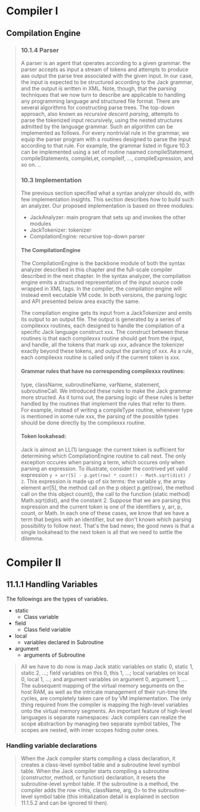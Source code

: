 # Compiler I

## Compilation Engine

> ### 10.1.4 Parser
> A parser is an agent that operates according to a given grammar.
> the parser accepts as input a stream of tokens and attempts to produce aas output the parse tree associated with the given input.
> In our case, the input is expected to be structured according to the Jack grammar, and the output is written in XML.
> Note, though, that the parsing techniques that we now turn to describe are applicable to handling any programming language and structured file format.
> There are several algorithms for constructing parse trees.
> The top-down approach, also known as *recursive descent parsing*, attempts to parse the tokenized input recursively, using the nested structures admitted by the language grammar.
> Such an algorithm can be implemented as follows.
> For every nontrivial rule in the grammar, we equip the parser program with a routines designed to parse the input according to that rule.
> For example, the grammar listed in figure 10.3 can be implemented using a set of routine naamed compileStatement, compileStatements, compileLet, compileIf, ..., compileExpression, and so on.
> ..
> ### 10.3 Implementation
> The previous section specified what a syntax analyzer should do, with few implementation insights.
> This section describes *how* to build such an analyzer.
> Our proposed implementation is based on three modules:
> - JackAnalyzer: main program that sets up and invokes the other modules
> - JackTokenizer: tokenizer
> - CompilationEngine: recursive top-down parser
>
> #### The CompilationEngine
> The CompilationEngine is the backbone module of both the syntax analyzer described in this chapter and
> the full-scale compiler described in the next chapter.
> In the syntax analyzer, the compilation engine emits a structured representation of the input source code
> wrapped in XML tags.
> In the compiler, the compilation engine will instead emit eecutable VM code.
> In both versions, the parsing logic and API presented below area exactly the same.
>
> The compilation engine gets its input from a JackTokenizer and emits its output to an output file.
> The output is generated by a series of compilexxx routines, each designed to handle the compilation of a specific
> Jack language construct xxx.
> The construct between these routines is that each compilexxx routine should get from the input, and handle, all the
> tokens that mark up xxx, advance the tokenizer exactly beyond these tokens, and output the parsing of xxx.
> As a rule, each compilexxx routine is called only if the current token is xxx.
>
> #### Grammar rules that have no corresponding compilexxx routines:
> type, className, subroutineName, varName, statement, subroutineCall.
> We introduced these rules to make the Jack grammar more structed.
> As it turns out, the parsing logic of these rules is better handled by the routines that implement
> the rules that refer to them.
> For example, instead of writing a compileType routine, whenever type is mentioned in some rule xxx,
> the parsing of the possible types should be done directly by the compilexxx routine.
>
> #### Token lookahead:
> Jack is almost an LL(1) language: the current token is sufficient for determining which CompilationEngine routine to call next.
> The only exception occures when parsing a term, which occures only when parsing an expression.
> To illustrate, consider the contrived yet valid expression `y + arr[5] - p.get(row) * count() - Math.sqrt(dist) / 2`.
> This expression is made up of six terms: the variable y, the array element arr[5], the method call on the p object p.get(row), the method call on the this object count(), the call to the function (static method) Math.sqrt(dist), and the constant 2.
> Suppose that we are parsing this expression and the current token is one of the identifiers y, arr, p, count, or Math.
> In each one of these cases, we know that we have a term that begins with an identifier, but we don't known which parsing possibility to follow next.
> That's the bad news; the good news is that a single lookahead to the next token is all that we need to settle the dilemma.

# Compiler II

## 11.1.1 Handling Variables

The followings are the types of variables.

- static
    - Class variable
- field
    - Class field variable
- local
    - variables declared in Subroutine
- argument
    - arguments of Subroutine

> All we have to do now is map Jack static variables on static 0, static 1, static 2, ...; field variables on this 0, this 1, ...; local variables on local 0, local 1, ...; and argument variables on argument 0, argument 1, ....
> The subsequent mapping of the virtual memory seguments on the host RAM, as well as the intricate management of their run-time life cycles, are completely taken care of by VM implementation.
> The only thing required from the compiler is mapping the high-level variables onto the virtual memory segments.
> An important feature of high-level languages is separate namespaces:
> Jack compilers can realize the scope abstraction by managing two separate symbol tables,
> The scopes are nested, with inner scopes hiding outer ones.

### Handling variable declarations

> When the Jack compiler starts compiling a class declaration, it creates a class-level symbol table and a subroutine level symbol table.
> When the Jack compiler starts compiling a subroutine (constructor, method, or function) declaration, it resets the subroutine-level symbol table.
> If the subroutine is a method, the compiler adds the row <this, className, arg, 0> to the subroutine-level symbol table (this initialization detail is explained in section 11.1.5.2 and can be ignored til then).
